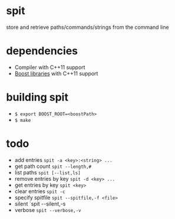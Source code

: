 # spit
store and retrieve paths/commands/strings from the command line

# dependencies
* Compiler with C++11 support
* [Boost libraries][boost] with C++11 support

# building spit
* `$ export BOOST_ROOT=<boostPath>`
* `$ make`

# todo
* add entries `spit -a <key>:<string> ...`
* get path count `spit --length,#`
* list paths `spit [--list,ls]`
* remove entries by key `spit -d <key> ...`
* get entries by key `spit <key>`
* clear entries `spit -c`
* specify spitfile `spit --spitfile,-f <file>`
* silent `spit --silent,-s
* verbose `spit --verbose,-v`

[boost]: http://www.boost.org/